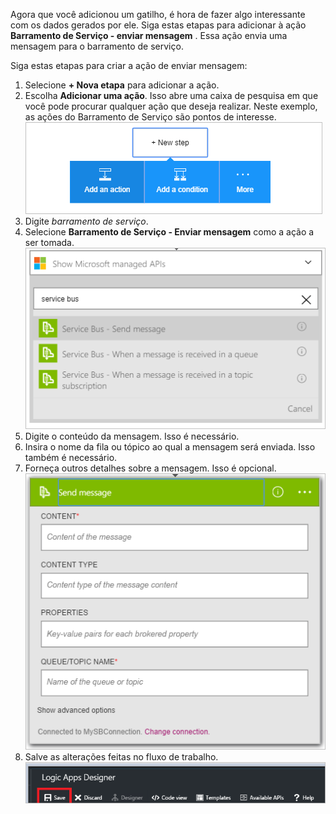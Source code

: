 Agora que você adicionou um gatilho, é hora de fazer algo interessante com os dados gerados por ele. Siga estas etapas para adicionar à ação **Barramento de Serviço - enviar mensagem** . Essa ação envia uma mensagem para o barramento de serviço.  

Siga estas etapas para criar a ação de enviar mensagem:  

1. Selecione **+ Nova etapa** para adicionar a ação.  
2. Escolha **Adicionar uma ação**. Isso abre uma caixa de pesquisa em que você pode procurar qualquer ação que deseja realizar. Neste exemplo, as ações do Barramento de Serviço são pontos de interesse.    
   ![Imagem de ação do Barramento de Serviço 1](./media/connectors-create-api-servicebus/action-1.png)   
3. Digite *barramento de serviço*.  
4. Selecione **Barramento de Serviço - Enviar mensagem** como a ação a ser tomada.  
   ![Imagem de ação do Barramento de Serviço 2](./media/connectors-create-api-servicebus/action-2.png)    
5. Digite o conteúdo da mensagem. Isso é necessário.  
6. Insira o nome da fila ou tópico ao qual a mensagem será enviada. Isso também é necessário.   
7. Forneça outros detalhes sobre a mensagem. Isso é opcional.     
   ![Imagem de ação do Barramento de Serviço 3](./media/connectors-create-api-servicebus/action-3.png)    
8. Salve as alterações feitas no fluxo de trabalho.   
   ![Imagem de ação do Barramento de Serviço 4](./media/connectors-create-api-servicebus/action-4.png)     



<!--HONumber=Nov16_HO3-->


